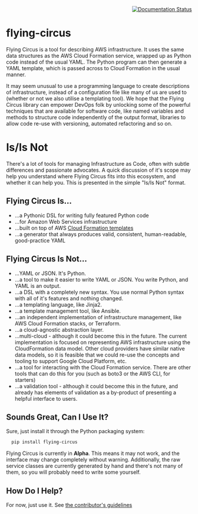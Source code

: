 <div style="text-align: right">
  <a href='http://flying-circus.readthedocs.io/en/latest/?badge=latest'>
    <img src='https://readthedocs.org/projects/flying-circus/badge/?version=latest' alt='Documentation Status' />
  </a>
</div>

# flying-circus

Flying Circus is a tool for describing AWS infrastructure.
It uses the same data structures as the AWS Cloud Formation service,
wrapped up as Python code instead of the usual YAML. The Python program
can then generate a YAML template, which is passed across to Cloud
Formation in the usual manner. 

It may seem unusual to use a programming language to create descriptions of
infrastructure, instead of a configuration file like many of us are used to
(whether or not we also utilise a templating tool).
We hope that the Flying Circus library can empower DevOps folk by 
unlocking some of the powerful techniques that are available
for software code, like named variables and methods to structure code 
independently of the output format, libraries to allow code re-use with versioning,
automated refactoring and so on. 

# Is/Is Not

There's a lot of tools for managing Infrastructure as Code, often with subtle
differences and passionate advocates. A quick discussion of it's scope may
help you understand where Flying Circus fits into this ecosystem, and whether it can
help you. This is presented in the simple "Is/Is Not" format.

## Flying Circus Is...

* ...a Pythonic DSL for writing fully featured Python code
* ...for Amazon Web Services infrastructure
* ...built on top of AWS [Cloud Formation templates](http://docs.aws.amazon.com/AWSCloudFormation/latest/UserGuide/template-guide.html)
* ...a generator that always produces valid, consistent, human-readable, good-practice YAML

## Flying Circus Is Not...

* ...YAML or JSON. It's Python.
* ...a tool to make it easier to write YAML or JSON. You write Python, and YAML is an output.
* ...a DSL with a completely new syntax. You use normal Python syntax with all
  of it's features and nothing changed.
* ...a templating language, like Jinja2.
* ...a template management tool, like Ansible.
* ...an independent implementation of infrastructure management, like AWS
  Cloud Formation stacks, or Terraform.
* ...a cloud-agnostic abstraction layer.
* ...multi-cloud - although it could become this in the future.
  The current implementation is focused on representing AWS infrastructure
  using the CloudFormation data model. Other cloud providers have similar
  native data models, so it is feasible that we could re-use the concepts and
  tooling to support Google Cloud Platform, etc.
* ...a tool for interacting with the Cloud Formation service. There
  are other tools that can do this for you (such as boto3 or the AWS CLI,
  for starters)
* ...a validation tool - although it could become this in the future, and
  already has elements of validation as a by-product of presenting a helpful
  interface to users.

## Sounds Great, Can I Use It?
Sure, just install it through the Python packaging system:

```bash
  pip install flying-circus
```

Flying Circus is currently in **Alpha**. This means it may not work, and the
interface may change completely without warning. Additionally, the raw
service classes are currently generated by hand and there's not many of
them, so you will probably need to write some yourself.

## How Do I Help?
For now, just use it. See [the contributor's guidelines](./CONTRIBUTING.md)
